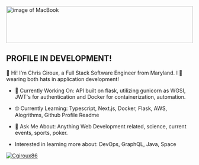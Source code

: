 <!--
**cgiroux86/cgiroux86** is a ✨ _special_ ✨ repository because its `README.md` (this file) appears on your GitHub profile.

Here are some ideas to get you started:

- 🔭 I’m currently working on ...
- 🌱 I’m currently learning ...
- 👯 I’m looking to collaborate on ...
- 🤔 I’m looking for help with ...
- 💬 Ask me about ...
- 📫 How to reach me: ...
- 😄 Pronouns: ...
- ⚡ Fun fact: ...
-->

<img width="100%" height="100px" src="https://images.unsplash.com/photo-1517336714731-489689fd1ca8?ixlib=rb-1.2.1&ixid=eyJhcHBfaWQiOjEyMDd9&auto=format&fit=crop&w=500&q=60" alt="image of MacBook">

## PROFILE IN DEVELOPMENT!

👋 Hi! I'm Chris Giroux, a Full Stack Software Engineer from Maryland. I 💙 wearing both hats in application development!

- 🔭 Currently Working On: API built on flask, utilizing gunicorn as WGSI, JWT's for authentication and Docker for containerization, automation.

- 🤓 Currently Learning: Typescript, Next.js, Docker, Flask, AWS, Alogrithms, Github Profile Readme

- 💬 Ask Me About: Anything Web Development related, science, current events, sports, poker.

- Interested in learning more about: DevOps, GraphQL, Java, Space

[![Cgiroux86](https://github-readme-stats.vercel.app/api?username=cgiroux86&theme=radical)](https://github.com/anuraghazra/github-readme-stats)
